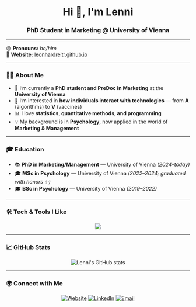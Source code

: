 <h1 align="center">Hi 👋, I'm Lenni</h1>
<h3 align="center">PhD Student in Marketing @ University of Vienna</h3>

---

😄 **Pronouns:** *he/him*  
📝 **Website:** [leonhardreitr.github.io](https://leonhardreitr.github.io)  

---
### 👨‍🎓 About Me  

- 🌱 I’m currently a **PhD student and PreDoc in Marketing** at the **University of Vienna**  
- 🔭 I’m interested in **how individuals interact with technologies** — from **A** (algorithms) to **V** (vaccines)  
- 📊 I love **statistics, quantitative methods, and programming**  
- 💡 My background is in **Psychology**, now applied in the world of **Marketing & Management**  
---

### 🎓 Education  

- 📚 **PhD in Marketing/Management** — University of Vienna *(2024–today)*  
- 🎓 **MSc in Psychology** — University of Vienna *(2022–2024; graduated with honors ✨)*  
- 🎓 **BSc in Psychology** — University of Vienna *(2019–2022)*  

---

### 🛠️ Tech & Tools I Like  

<p align="center">
  <img src="https://skillicons.dev/icons?i=python,r,git,latex,quarto,vscode,github,obsidian&theme=light" />
</p>

---

### 📈 GitHub Stats  

<p align="center">
  <img src="https://github-readme-stats.vercel.app/api?username=leonhardreitr&show_icons=true&theme=tokyonight" alt="Lenni's GitHub stats" />
</p>

---

### 🌍 Connect with Me  

<p align="center">
  <a href="https://leonhardreitr.github.io"><img src="https://img.shields.io/badge/Website-181717?style=for-the-badge&logo=github&logoColor=white" alt="Website"/></a>
  <a href="https://www.linkedin.com/in/leonhard-reiter/"><img src="https://img.shields.io/badge/LinkedIn-0A66C2?style=for-the-badge&logo=linkedin&logoColor=white" alt="LinkedIn"/></a>
  <a href="mailto:leonhard.reiter@univie.ac.at"><img src="https://img.shields.io/badge/Email-D14836?style=for-the-badge&logo=gmail&logoColor=white" alt="Email"/></a>
</p>
